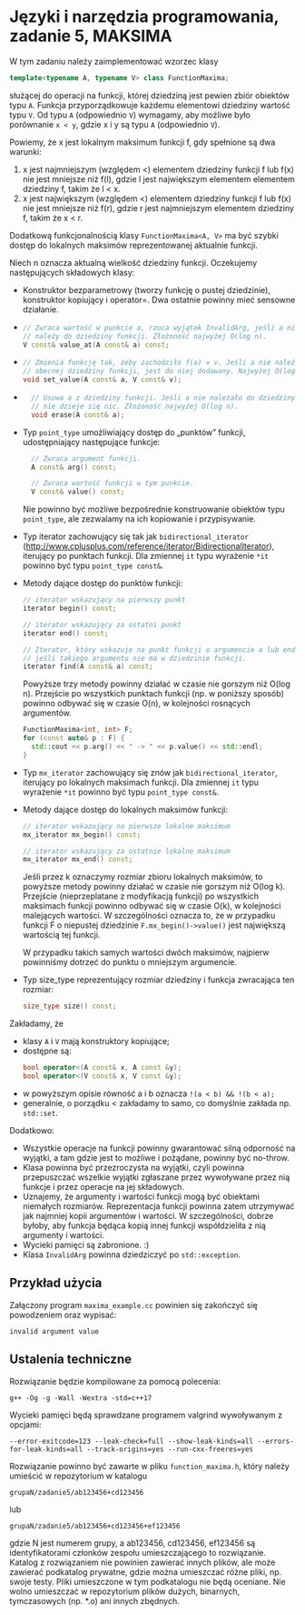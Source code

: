 # Języki i narzędzia programowania, zadanie 5, MAKSIMA

W tym zadaniu należy zaimplementować wzorzec klasy
```C++
template<typename A, typename V> class FunctionMaxima;
```
służącej do operacji na funkcji, której dziedziną jest pewien zbiór obiektów
typu `A`. Funkcja przyporządkowuje każdemu elementowi dziedziny wartość typu `V`.
Od typu `A` (odpowiednio `V`) wymagamy, aby możliwe było porównanie `x < y`,
gdzie x i y są typu `A` (odpowiednio `V`).

Powiemy, że x jest lokalnym maksimum funkcji f, gdy spełnione są dwa warunki:
1. x jest najmniejszym (względem <) elementem dziedziny funkcji f lub
   f(x) nie jest mniejsze niż f(l), gdzie l jest największym elementem
   elementem dziedziny f, takim że l < x.
2. x jest największym (względem <) elementem dziedziny funkcji f lub
   f(x) nie jest mniejsze niż f(r), gdzie r jest najmniejszym elementem
   dziedziny f, takim że x < r.

Dodatkową funkcjonalnością klasy `FunctionMaxima<A, V>` ma być szybki
dostęp do lokalnych maksimów reprezentowanej aktualnie funkcji.

Niech n oznacza aktualną wielkość dziedziny funkcji.
Oczekujemy następujących składowych klasy:

* Konstruktor bezparametrowy (tworzy funkcję o pustej  dziedzinie),
  konstruktor kopiujący i operator=. Dwa ostatnie powinny mieć
  sensowne działanie.

* ```C++
  // Zwraca wartość w punkcie a, rzuca wyjątek InvalidArg, jeśli a nie
  // należy do dziedziny funkcji. Złożoność najwyżej O(log n).
  V const& value_at(A const& a) const;
  ```

* ```C++
  // Zmienia funkcję tak, żeby zachodziło f(a) = v. Jeśli a nie należy do
  // obecnej dziedziny funkcji, jest do niej dodawany. Najwyżej O(log n).
  void set_value(A const& a, V const& v);
  ```

* ```C++
    // Usuwa a z dziedziny funkcji. Jeśli a nie należało do dziedziny funkcji,
    // nie dzieje się nic. Złożoność najwyżej O(log n).
    void erase(A const& a);
  ```

* Typ `point_type` umożliwiający dostęp do „punktów” funkcji, udostępniający
  następujące funkcje:
  ```C++
    // Zwraca argument funkcji.
    A const& arg() const;

    // Zwraca wartość funkcji w tym punkcie.
    V const& value() const;
  ```
  Nie powinno być możliwe bezpośrednie konstruowanie obiektów typu
  `point_type`, ale zezwalamy na ich kopiowanie i przypisywanie.

* Typ iterator zachowujący się tak jak `bidirectional_iterator`
  (http://www.cplusplus.com/reference/iterator/BidirectionalIterator),
  iterujący po punktach funkcji.
  Dla zmiennej `it` typu wyrażenie `*it` powinno być typu `point_type const&`.

* Metody dające dostęp do punktów funkcji:
  ```C++
  // iterator wskazujący na pierwszy punkt
  iterator begin() const;

  // iterator wskazujący za ostatni punkt
  iterator end() const;

  // Iterator, który wskazuje na punkt funkcji o argumencie a lub end(),
  // jeśli takiego argumentu nie ma w dziedzinie funkcji.
  iterator find(A const& a) const;
  ```
  Powyższe trzy metody powinny działać w czasie nie gorszym niż O(log n).
  Przejście po wszystkich punktach funkcji (np. w poniższy sposób) powinno
  odbywać się w czasie O(n), w kolejności rosnących argumentów.
  ```C++
  FunctionMaxima<int, int> F;
  for (const auto& p : F) {
    std::cout << p.arg() << " -> " << p.value() << std::endl;
  }
  ```

* Typ `mx_iterator` zachowujący się znów jak `bidirectional_iterator`,
  iterujący po lokalnych maksimach funkcji.
  Dla zmiennej `it` typu wyrażenie `*it` powinno być typu `point_type const&`.

* Metody dające dostęp do lokalnych maksimów funkcji:
  ```C++
  // iterator wskazujący na pierwsze lokalne maksimum
  mx_iterator mx_begin() const;

  // iterator wskazujący za ostatnie lokalne maksimum
  mx_iterator mx_end() const;
  ```
  Jeśli przez k oznaczymy rozmiar zbioru lokalnych maksimów, to powyższe
  metody powinny działać w czasie nie gorszym niż O(log k).
  Przejście (nieprzeplatane z modyfikacją funkcji) po wszystkich maksimach
  funkcji powinno odbywać się w czasie O(k), w kolejności malejących wartości.
  W szczególności oznacza to, że w przypadku funkcji F o niepustej dziedzinie
  `F.mx_begin()->value()` jest największą wartością tej funkcji.

  W przypadku takich samych wartości dwóch maksimów, najpierw powinniśmy
  dotrzeć do punktu o mniejszym argumencie.

* Typ size_type reprezentujący rozmiar dziedziny i funkcja zwracająca ten
  rozmiar:
  ```C++
  size_type size() const;
  ```

Zakładamy, że
* klasy `A` i `V` mają konstruktory kopiujące;
* dostępne są:
  ```C++
  bool operator<(A const& x, A const &y);
  bool operator<(V const& x, V const &y);
  ```
* w powyższym opisie równość a i b oznacza `!(a < b) && !(b < a);`
* generalnie, o porządku < zakładamy to samo, co domyślnie zakłada np. `std::set`.

Dodatkowo:
* Wszystkie operacje na funkcji powinny gwarantować silną odporność
  na wyjątki, a tam gdzie jest to możliwe i pożądane, powinny być no-throw.
* Klasa powinna być przezroczysta na wyjątki, czyli powinna przepuszczać
  wszelkie wyjątki zgłaszane przez wywoływane przez nią funkcje i przez
  operacje na jej składowych.
* Uznajemy, że argumenty i wartości funkcji mogą być obiektami niemałych
  rozmiarów. Reprezentacja funkcji powinna zatem utrzymywać jak najmniej
  kopii argumentów i wartości. W szczególności, dobrze byłoby, aby funkcja
  będąca kopią innej funkcji współdzieliła z nią argumenty i wartości.
* Wycieki pamięci są zabronione. :)
* Klasa `InvalidArg` powinna dziedziczyć po `std::exception`.

## Przykład użycia

Załączony program `maxima_example.cc` powinien się zakończyć się powodzeniem
oraz wypisać:
```
invalid argument value
```
## Ustalenia techniczne

Rozwiązanie będzie kompilowane za pomocą polecenia:
```
g++ -Og -g -Wall -Wextra -std=c++17
```
Wycieki pamięci będą sprawdzane programem valgrind wywoływanym z opcjami:
```
--error-exitcode=123 --leak-check=full --show-leak-kinds=all --errors-for-leak-kinds=all --track-origins=yes --run-cxx-freeres=yes
```
Rozwiązanie powinno być zawarte w pliku `function_maxima.h`, który należy
umieścić w repozytorium w katalogu
```
grupaN/zadanie5/ab123456+cd123456
```
lub
```
grupaN/zadanie5/ab123456+cd123456+ef123456
```
gdzie N jest numerem grupy, a ab123456, cd123456, ef123456 są identyfikatorami
członków zespołu umieszczającego to rozwiązanie. Katalog z rozwiązaniem nie
powinien zawierać innych plików, ale może zawierać podkatalog prywatne, gdzie
można umieszczać różne pliki, np. swoje testy. Pliki umieszczone w tym
podkatalogu nie będą oceniane. Nie wolno umieszczać w repozytorium plików
dużych, binarnych, tymczasowych (np. *.o) ani innych zbędnych.
